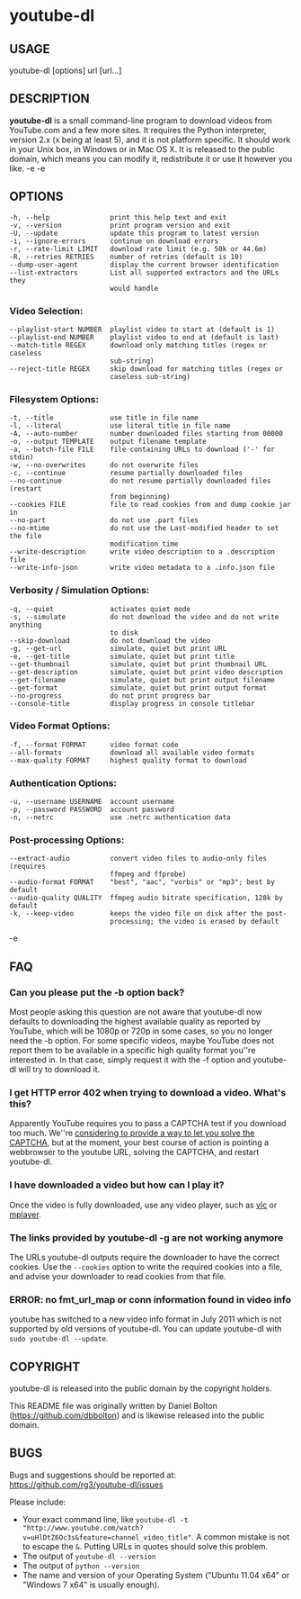 # youtube-dl

## USAGE
youtube-dl [options] url [url...]

## DESCRIPTION
**youtube-dl** is a small command-line program to download videos from
YouTube.com and a few more sites. It requires the Python interpreter, version
2.x (x being at least 5), and it is not platform specific. It should work in
your Unix box, in Windows or in Mac OS X. It is released to the public domain,
which means you can modify it, redistribute it or use it however you like.
-e 
-e 
## OPTIONS
    -h, --help               print this help text and exit
    -v, --version            print program version and exit
    -U, --update             update this program to latest version
    -i, --ignore-errors      continue on download errors
    -r, --rate-limit LIMIT   download rate limit (e.g. 50k or 44.6m)
    -R, --retries RETRIES    number of retries (default is 10)
    --dump-user-agent        display the current browser identification
    --list-extractors        List all supported extractors and the URLs they
                             would handle

### Video Selection:
    --playlist-start NUMBER  playlist video to start at (default is 1)
    --playlist-end NUMBER    playlist video to end at (default is last)
    --match-title REGEX      download only matching titles (regex or caseless
                             sub-string)
    --reject-title REGEX     skip download for matching titles (regex or
                             caseless sub-string)

### Filesystem Options:
    -t, --title              use title in file name
    -l, --literal            use literal title in file name
    -A, --auto-number        number downloaded files starting from 00000
    -o, --output TEMPLATE    output filename template
    -a, --batch-file FILE    file containing URLs to download ('-' for stdin)
    -w, --no-overwrites      do not overwrite files
    -c, --continue           resume partially downloaded files
    --no-continue            do not resume partially downloaded files (restart
                             from beginning)
    --cookies FILE           file to read cookies from and dump cookie jar in
    --no-part                do not use .part files
    --no-mtime               do not use the Last-modified header to set the file
                             modification time
    --write-description      write video description to a .description file
    --write-info-json        write video metadata to a .info.json file

### Verbosity / Simulation Options:
    -q, --quiet              activates quiet mode
    -s, --simulate           do not download the video and do not write anything
                             to disk
    --skip-download          do not download the video
    -g, --get-url            simulate, quiet but print URL
    -e, --get-title          simulate, quiet but print title
    --get-thumbnail          simulate, quiet but print thumbnail URL
    --get-description        simulate, quiet but print video description
    --get-filename           simulate, quiet but print output filename
    --get-format             simulate, quiet but print output format
    --no-progress            do not print progress bar
    --console-title          display progress in console titlebar

### Video Format Options:
    -f, --format FORMAT      video format code
    --all-formats            download all available video formats
    --max-quality FORMAT     highest quality format to download

### Authentication Options:
    -u, --username USERNAME  account username
    -p, --password PASSWORD  account password
    -n, --netrc              use .netrc authentication data

### Post-processing Options:
    --extract-audio          convert video files to audio-only files (requires
                             ffmpeg and ffprobe)
    --audio-format FORMAT    "best", "aac", "vorbis" or "mp3"; best by default
    --audio-quality QUALITY  ffmpeg audio bitrate specification, 128k by default
    -k, --keep-video         keeps the video file on disk after the post-
                             processing; the video is erased by default
-e 
## FAQ

### Can you please put the -b option back?

Most people asking this question are not aware that youtube-dl now defaults to downloading the highest available quality as reported by YouTube, which will be 1080p or 720p in some cases, so you no longer need the -b option. For some specific videos, maybe YouTube does not report them to be available in a specific high quality format you''re interested in. In that case, simply request it with the -f option and youtube-dl will try to download it.

### I get HTTP error 402 when trying to download a video. What's this?

Apparently YouTube requires you to pass a CAPTCHA test if you download too much. We''re [considering to provide a way to let you solve the CAPTCHA](https://github.com/rg3/youtube-dl/issues/154), but at the moment, your best course of action is pointing a webbrowser to the youtube URL, solving the CAPTCHA, and restart youtube-dl.

### I have downloaded a video but how can I play it?

Once the video is fully downloaded, use any video player, such as [vlc](http://www.videolan.org) or [mplayer](http://www.mplayerhq.hu/).

### The links provided by youtube-dl -g are not working anymore

The URLs youtube-dl outputs require the downloader to have the correct cookies. Use the `--cookies` option to write the required cookies into a file, and advise your downloader to read cookies from that file.

### ERROR: no fmt_url_map or conn information found in video info

youtube has switched to a new video info format in July 2011 which is not supported by old versions of youtube-dl. You can update youtube-dl with `sudo youtube-dl --update`.

## COPYRIGHT

youtube-dl is released into the public domain by the copyright holders.

This README file was originally written by Daniel Bolton (<https://github.com/dbbolton>) and is likewise released into the public domain.

## BUGS

Bugs and suggestions should be reported at: <https://github.com/rg3/youtube-dl/issues>

Please include:

* Your exact command line, like `youtube-dl -t "http://www.youtube.com/watch?v=uHlDtZ6Oc3s&feature=channel_video_title"`. A common mistake is not to escape the `&`. Putting URLs in quotes should solve this problem.
* The output of `youtube-dl --version`
* The output of `python --version`
* The name and version of your Operating System ("Ubuntu 11.04 x64" or "Windows 7 x64" is usually enough).
